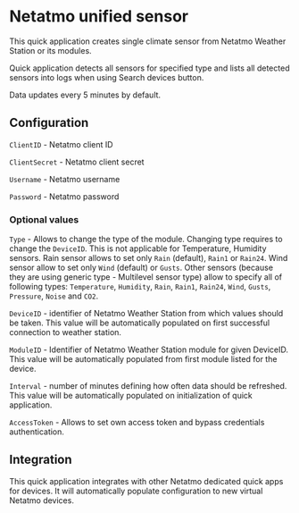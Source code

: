 # Netatmo unified sensor
This quick application creates single climate sensor from Netatmo Weather Station or its modules.

Quick application detects all sensors for specified type and lists all detected sensors into logs when using Search devices button.

Data updates every 5 minutes by default.

## Configuration

`ClientID` - Netatmo client ID

`ClientSecret` - Netatmo client secret

`Username` - Netatmo username

`Password` - Netatmo password

### Optional values

`Type` - Allows to change the type of the module. Changing type requires to change the `DeviceID`. This is not applicable for Temperature, Humidity sensors. Rain sensor allows to set only `Rain` (default), `Rain1` or `Rain24`. Wind sensor allow to set only `Wind` (default) or `Gusts`.
Other sensors (because they are using generic type - Multilevel sensor type) allow to specify all of following types: `Temperature`, `Humidity`, `Rain`, `Rain1`, `Rain24`, `Wind`, `Gusts`, `Pressure`, `Noise` and `CO2`.

`DeviceID` - identifier of Netatmo Weather Station from which values should be taken. This value will be automatically populated on first successful connection to weather station.

`ModuleID` - Identifier of Netatmo Weather Station module for given DeviceID. This value will be automatically populated from first module listed for the device.

`Interval` - number of minutes defining how often data should be refreshed. This value will be automatically populated on initialization of quick application.

`AccessToken` - Allows to set own access token and bypass credentials authentication.

## Integration

This quick application integrates with other Netatmo dedicated quick apps for devices. It will automatically populate configuration to new virtual Netatmo devices.